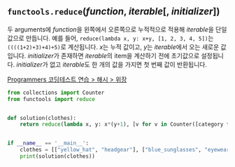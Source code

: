 ## `functools.reduce`(*function*, *iterable*[, *initializer*])

두 arguments에 *function*을 왼쪽에서 오른쪽으로 누적적으로 적용해 *iterable*을 단일 값으로 만듭니다. 예를 들어, `reduce(lambda x, y: x+y, [1, 2, 3, 4, 5])`는 `((((1+2)+3)+4)+5)`로 계산됩니다. *x*는 누적 값이고, *y*는 *iterable*에서 오는 새로운 값입니다. *initializer*가 존재하면 *iterable*의 item을 계산하기 전에 초기값으로 설정됩니다. *initializer*가 없고 *iterable*도 한 개의 값을 가지면 첫 번째 값이 반환됩니다.



[Programmers 코딩테스트 연습 > 해시 > 위장](https://programmers.co.kr/learn/courses/30/lessons/42578?language=python3)

```python
from collections import Counter
from functools import reduce


def solution(clothes):
    return reduce(lambda x, y: x*(y+1), [v for v in Counter([category for name, category in clothes]).values()], 1) - 1


if __name__ == '__main__':
    clothes = [["yellow_hat", "headgear"], ["blue_sunglasses", "eyewear"], ["green_turban", "headgear"]]
    print(solution(clothes))
```

